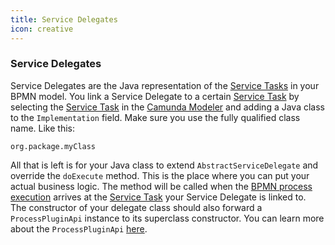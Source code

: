 ```yaml
---
title: Service Delegates
icon: creative
---
```


### Service Delegates

Service Delegates are the Java representation of the [Service Tasks](../../concepts/bpmn/service-tasks.md) in your BPMN model.
You link a Service Delegate to a certain [Service Task](../../concepts/bpmn/service-tasks.md) by selecting the [Service Task](../../concepts/bpmn/service-tasks.md)
in the [Camunda Modeler](https://camunda.com/download/modeler/) and adding a Java class to the `Implementation` field.
Make sure you use the fully qualified class name. Like this:
```
org.package.myClass
```
All that is left is for your Java class to extend `AbstractServiceDelegate` and override the `doExecute` method.
This is the place where you can put your actual business logic. The method will be called when the [BPMN process execution](../../concepts/dsf/bpmn-process-execution.md)
arrives at the [Service Task](../../concepts/bpmn/service-tasks.md) your Service Delegate is linked to.  
The constructor of your delegate class should also forward a `ProcessPluginApi` instance to its superclass constructor.
You can learn more about the `ProcessPluginApi` [here](../../concepts/dsf/process-api.md).